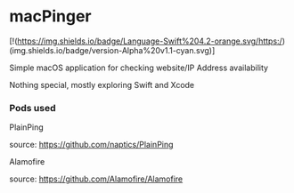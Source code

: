# macPinger
[!(https://img.shields.io/badge/Language-Swift%204.2-orange.svg/https:/)(img.shields.io/badge/version-Alpha%20v1.1-cyan.svg)]

Simple macOS application for checking website/IP Address availability

Nothing special, mostly exploring Swift and Xcode

### Pods used

PlainPing

source: https://github.com/naptics/PlainPing

Alamofire

source: https://github.com/Alamofire/Alamofire

